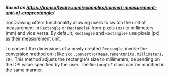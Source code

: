 ***Based on <https://ironsoftware.com/examples/convert-measurement-unit-of-croprectangle/>***

IronDrawing offers functionality allowing users to switch the unit of measurement in `Rectangle` or `RectangleF` from pixels (px) to millimeters (mm) and vice versa. By default, `Rectangle` and `RectangleF` use pixels (px) as their measurement unit.

To convert the dimensions of a newly created `Rectangle`, invoke the conversion method on it like so: `.ConvertTo(MeasurementUnits.Millimeters, 20)`. This method adjusts the rectangle's size to millimeters, depending on the DPI value specified by the user. The `RectangleF` class can be modified in the same manner.
